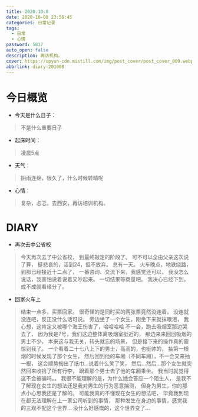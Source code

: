 ```yaml
---
title: 2020.10.8
date: 2020-10-08 23:56:45
categories: 日常记录
tags: 
  - 日常
  - 心情
password: 5817
auto_open: false
description: 再访机构。
cover: https://upyun-cdn.mistill.com/img/post_cover/post_cover_009.webp
abbrlink: diary-201008
---
```

# 今日概览
- 今天是什么日子：
> 不是什么重要日子
- 起床时间：
> 凌晨5点
- 天气：
> 阴雨连绵，很久了，什么时候转晴呢
- 心情：
> 复杂，忐忑，去西安，再访培训机构。

# DIARY
- 再次去中公省校
>今天再次去了中公省校，
到最终敲定的阶段了。
可不可以全由父亲这次说了算，
挺悲哀的，活到24，但不放弃。
总有一天。
火车晚点，地铁绕路，到那已经接近十二点了，
一番咨询、交流下来，我感觉还可以，
我没怎么说话，我害怕说着说着又吵起来。
一切结果等商量吧。
我决心已经下到，成不成就看缘分了。
- 回家火车上
>结束一点多，买票回家。
很奇怪的是同时买的两张票竟然没连着，
没连就没连吧，反正没什么话可说。
旁边坐了一个女生，刚坐下来就抹眼泪，
我心想，这肯定又被哪个海王伤害了，哈哈哈哈
不一会，跑去吸烟室那边哭去了，
因为我是7号，我们这边整体离吸烟室挺近的，
那边来来回回吸烟的男士不少，
本来这与我无关，转头就忘的场景，
但是接下来的操作真的震惊到我了。
一个看着二十七八上下的男士，高高的，也挺帅的，
抽第一根烟的时候发现了那个女生，
然后回到他的车厢（不同车厢），不一会又来抽一根，
这会顺势掏出了纸巾...说着什么笑了笑，
然后...然后...那个女生就突然回来收拾了所有行李，
跟着那个男士去了他的车厢乘坐。
我当时就觉得这不会被骗吗。。
我很不能理解的是，为什么她会答应一个陌生人，
是我不了解现在女生的想法还是我对男生的行为恶意揣测，
但身为男生，你的那点小心思我还是了解的。
可能我真的不懂现在女生的想法吧，
毕竟我到现在都无法理解在上一家公司听到的事情，
那种发生在身边的事情，感觉我的三观不配这个世界...
没什么好感慨的，这个世界变了...